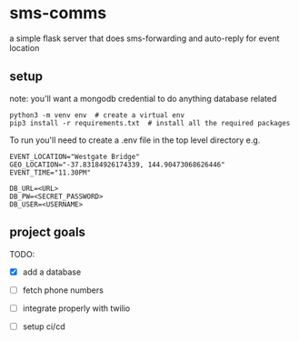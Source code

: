 # sms-comms
a simple flask server that does sms-forwarding and auto-reply for event location

## setup
note: you'll want a mongodb credential to do anything database related

```
python3 -m venv env  # create a virtual env 
pip3 install -r requirements.txt  # install all the required packages
```

To run you'll need to create a .env file in the top level directory
e.g.
```
EVENT_LOCATION="Westgate Bridge"
GEO_LOCATION="-37.83184926174339, 144.90473068626446"
EVENT_TIME="11.30PM"

DB_URL=<URL>
DB_PW=<SECRET_PASSWORD>
DB_USER=<USERNAME>
```

## project goals

TODO:

- [x] add a database
- [ ] fetch phone numbers
- [ ] integrate properly with twilio
- [ ] setup ci/cd



